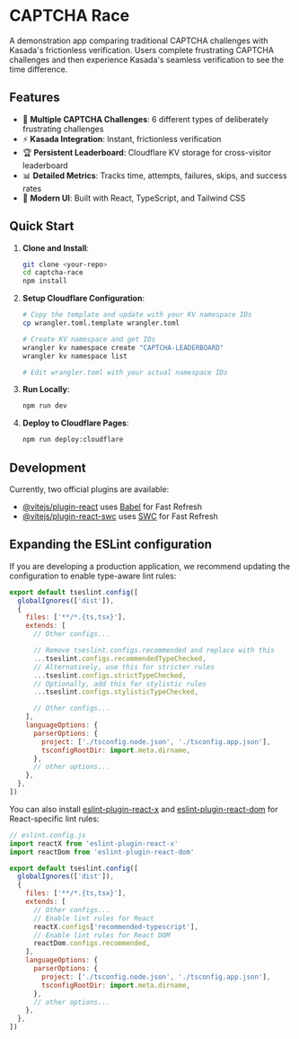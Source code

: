 # CAPTCHA Race

A demonstration app comparing traditional CAPTCHA challenges with Kasada's frictionless verification. Users complete frustrating CAPTCHA challenges and then experience Kasada's seamless verification to see the time difference.

## Features

- 🎯 **Multiple CAPTCHA Challenges**: 6 different types of deliberately frustrating challenges
- ⚡ **Kasada Integration**: Instant, frictionless verification
- 🏆 **Persistent Leaderboard**: Cloudflare KV storage for cross-visitor leaderboard
- 📊 **Detailed Metrics**: Tracks time, attempts, failures, skips, and success rates
- 🎨 **Modern UI**: Built with React, TypeScript, and Tailwind CSS

## Quick Start

1. **Clone and Install**:
   ```bash
   git clone <your-repo>
   cd captcha-race
   npm install
   ```

2. **Setup Cloudflare Configuration**:
   ```bash
   # Copy the template and update with your KV namespace IDs
   cp wrangler.toml.template wrangler.toml
   
   # Create KV namespace and get IDs
   wrangler kv namespace create "CAPTCHA-LEADERBOARD"
   wrangler kv namespace list
   
   # Edit wrangler.toml with your actual namespace IDs
   ```

3. **Run Locally**:
   ```bash
   npm run dev
   ```

4. **Deploy to Cloudflare Pages**:
   ```bash
   npm run deploy:cloudflare
   ```

## Development

Currently, two official plugins are available:

- [@vitejs/plugin-react](https://github.com/vitejs/vite-plugin-react/blob/main/packages/plugin-react) uses [Babel](https://babeljs.io/) for Fast Refresh
- [@vitejs/plugin-react-swc](https://github.com/vitejs/vite-plugin-react/blob/main/packages/plugin-react-swc) uses [SWC](https://swc.rs/) for Fast Refresh

## Expanding the ESLint configuration

If you are developing a production application, we recommend updating the configuration to enable type-aware lint rules:

```js
export default tseslint.config([
  globalIgnores(['dist']),
  {
    files: ['**/*.{ts,tsx}'],
    extends: [
      // Other configs...

      // Remove tseslint.configs.recommended and replace with this
      ...tseslint.configs.recommendedTypeChecked,
      // Alternatively, use this for stricter rules
      ...tseslint.configs.strictTypeChecked,
      // Optionally, add this for stylistic rules
      ...tseslint.configs.stylisticTypeChecked,

      // Other configs...
    ],
    languageOptions: {
      parserOptions: {
        project: ['./tsconfig.node.json', './tsconfig.app.json'],
        tsconfigRootDir: import.meta.dirname,
      },
      // other options...
    },
  },
])
```

You can also install [eslint-plugin-react-x](https://github.com/Rel1cx/eslint-react/tree/main/packages/plugins/eslint-plugin-react-x) and [eslint-plugin-react-dom](https://github.com/Rel1cx/eslint-react/tree/main/packages/plugins/eslint-plugin-react-dom) for React-specific lint rules:

```js
// eslint.config.js
import reactX from 'eslint-plugin-react-x'
import reactDom from 'eslint-plugin-react-dom'

export default tseslint.config([
  globalIgnores(['dist']),
  {
    files: ['**/*.{ts,tsx}'],
    extends: [
      // Other configs...
      // Enable lint rules for React
      reactX.configs['recommended-typescript'],
      // Enable lint rules for React DOM
      reactDom.configs.recommended,
    ],
    languageOptions: {
      parserOptions: {
        project: ['./tsconfig.node.json', './tsconfig.app.json'],
        tsconfigRootDir: import.meta.dirname,
      },
      // other options...
    },
  },
])
```
